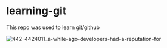 # learning-git

This repo was used to learn git/github

![442-4424011_a-while-ago-developers-had-a-reputation-for](https://user-images.githubusercontent.com/115986918/213775084-3e227caa-7573-4d0c-ba1d-09c54e3e22dd.png)

